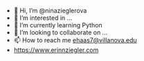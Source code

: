 - 👋 Hi, I’m @ninazieglerova
- 👀 I’m interested in ...
- 🌱 I’m currently learning Python
- 💞️ I’m looking to collaborate on ...
- 📫 How to reach me ehaas7@villanova.edu
- https://www.erinnziegler.com 

<!---
ninazieglerova/ninazieglerova is a ✨ special ✨ repository because its `README.md` (this file) appears on your GitHub profile.
You can click the Preview link to take a look at your changes.
--->
